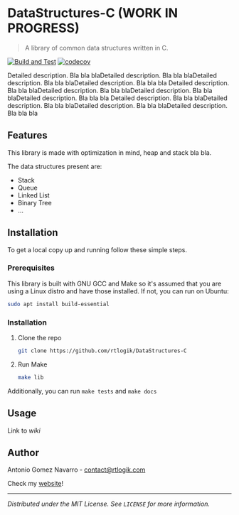 # DataStructures-C (WORK IN PROGRESS)

> A library of common data structures written in C.

[![Build and Test](https://github.com/emberity/DataStructures-C/actions/workflows/build-test.yml/badge.svg?branch=main)](https://github.com/emberity/DataStructures-C/actions/workflows/build-test.yml)
[![codecov](https://codecov.io/gh/emberity/DataStructures-C/branch/main/graph/badge.svg?token=B0QUKSUX5Q)](https://codecov.io/gh/emberity/DataStructures-C)

Detailed description. Bla bla blaDetailed description. Bla bla blaDetailed description. Bla bla blaDetailed description. Bla bla bla
Detailed description. Bla bla blaDetailed description. Bla bla blaDetailed description. Bla bla blaDetailed description. Bla bla bla
Detailed description. Bla bla blaDetailed description. Bla bla blaDetailed description. Bla bla blaDetailed description. Bla bla bla

## Features
This library is made with optimization in mind, heap and stack bla bla.


The data structures present are:
* Stack
* Queue
* Linked List
* Binary Tree
* ...

## Installation
To get a local copy up and running follow these simple steps.
### Prerequisites
This library is built with GNU GCC and Make so it's assumed that you are using a Linux distro and have those installed. 
If not, you can run on Ubuntu:
  ```sh
  sudo apt install build-essential
  ```
### Installation
1. Clone the repo
   ```sh
   git clone https://github.com/rtlogik/DataStructures-C
   ```
2. Run Make
   ```sh
   make lib
   ```
Additionally, you can run `make tests` and `make docs`



## Usage
Link to _wiki_

## Author
Antonio Gomez Navarro - contact@rtlogik.com

Check my [website](www.rtlogik.com)!

-----------
_Distributed under the MIT License. See `LICENSE` for more information._
